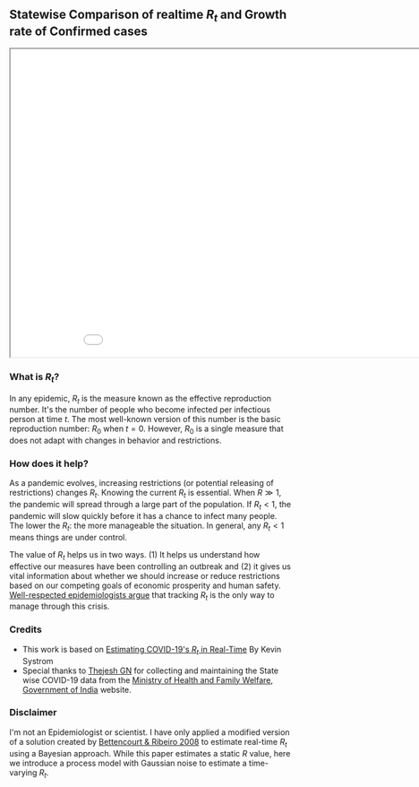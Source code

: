 ## Statewise Comparison of realtime $R_t$ and Growth rate of Confirmed cases

<iframe src="output.html" width="950" height="550"></iframe>


### What is $R_t$?
In any epidemic, $R_t$ is the measure known as the effective reproduction number. It's the number of people who become infected per infectious person at time $t$. The most well-known version of this number is the basic reproduction number: $R_0$ when $t=0$. However, $R_0$ is a single measure that does not adapt with changes in behavior and restrictions.

### How does it help?
As a pandemic evolves, increasing restrictions (or potential releasing of restrictions) changes $R_t$. Knowing the current $R_t$ is essential. When $R\gg1$, the pandemic will spread through a large part of the population. If $R_t<1$, the pandemic will slow quickly before it has a chance to infect many people. The lower the $R_t$: the more manageable the situation. In general, any $R_t<1$ means things are under control.

The value of $R_t$ helps us in two ways. (1) It helps us understand how effective our measures have been controlling an outbreak and (2) it gives us vital information about whether we should increase or reduce restrictions based on our competing goals of economic prosperity and human safety. [Well-respected epidemiologists argue](https://www.nytimes.com/2020/04/06/opinion/coronavirus-end-social-distancing.html) that tracking $R_t$ is the only way to manage through this crisis.

### Credits
  - This work is based on [Estimating COVID-19's $R_t$ in Real-Time](https://github.com/k-sys/covid-19/blob/master/Realtime%20R0.ipynb) By Kevin Systrom
  - Special thanks to [Thejesh GN](https://thejeshgn.com) for collecting and maintaining the State wise COVID-19 data from the [Ministry of Health and Family Welfare, Government of India](https://www.mohfw.gov.in/) website.

### Disclaimer
I'm not an Epidemiologist or scientist. I have only applied a modified version of a solution created by [Bettencourt & Ribeiro 2008](https://journals.plos.org/plosone/article?id=10.1371/journal.pone.0002185) to estimate real-time $R_t$ using a Bayesian approach. While this paper estimates a static $R$ value, here we introduce a process model with Gaussian noise to estimate a time-varying $R_t$.
